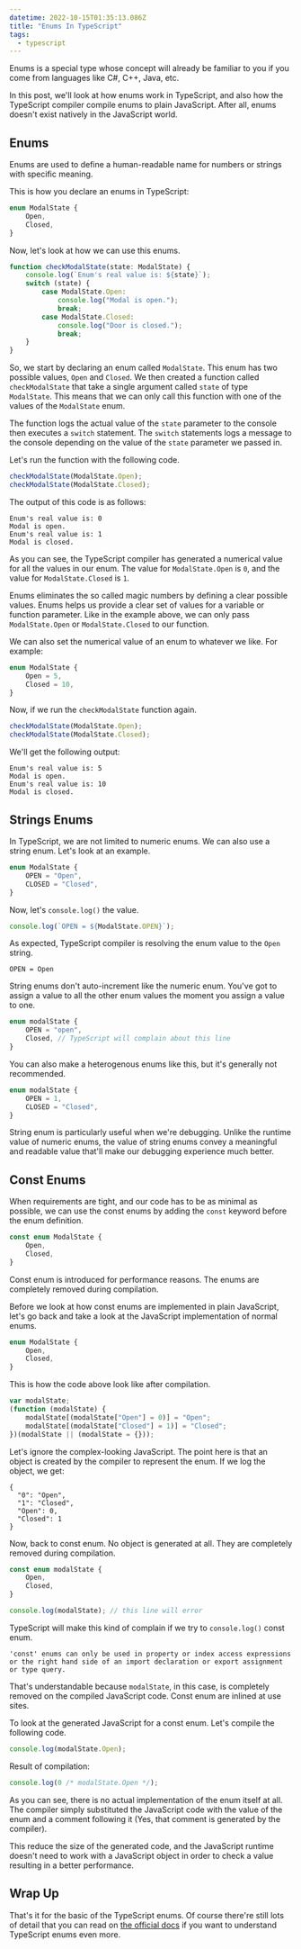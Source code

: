 ```yaml
---
datetime: 2022-10-15T01:35:13.086Z
title: "Enums In TypeScript"
tags:
  - typescript
---
```


Enums is a special type whose concept will already be familiar to you if you come from languages like C#, C++, Java, etc.

In this post, we'll look at how enums work in TypeScript, and also how the TypeScript compiler compile enums to plain JavaScript. After all, enums doesn't exist natively in the JavaScript world.

## Enums

Enums are used to define a human-readable name for numbers or strings with specific meaning.

This is how you declare an enums in TypeScript:

```ts
enum ModalState {
	Open,
	Closed,
}
```

Now, let's look at how we can use this enums.

```ts
function checkModalState(state: ModalState) {
	console.log(`Enum's real value is: ${state}`);
	switch (state) {
		case ModalState.Open:
			console.log("Modal is open.");
			break;
		case ModalState.Closed:
			console.log("Door is closed.");
			break;
	}
}
```

So, we start by declaring an enum called `ModalState`. This enum has two possible values, `Open` and `Closed`. We then created a function called `checkModalState` that take a single argument called `state` of type `ModalState`. This means that we can only call this function with one of the values of the `ModalState` enum.

The function logs the actual value of the `state` parameter to the console then executes a `switch` statement. The `switch` statements logs a message to the console depending on the value of the `state` parameter we passed in.

Let's run the function with the following code.

```ts showLineNumbers
checkModalState(ModalState.Open);
checkModalState(ModalState.Closed);
```

The output of this code is as follows:

```
Enum's real value is: 0
Modal is open.
Enum's real value is: 1
Modal is closed.
```

As you can see, the TypeScript compiler has generated a numerical value for all the values in our enum. The value for `ModalState.Open` is `0`, and the value for `ModalState.Closed` is `1`.

Enums eliminates the so called magic numbers by defining a clear possible values. Enums helps us provide a clear set of values for a variable or function parameter. Like in the example above, we can only pass `ModalState.Open` or `ModalState.Closed` to our function.

We can also set the numerical value of an enum to whatever we like. For example:

```ts
enum ModalState {
	Open = 5,
	Closed = 10,
}
```

Now, if we run the `checkModalState` function again.

```ts
checkModalState(ModalState.Open);
checkModalState(ModalState.Closed);
```

We'll get the following output:

```
Enum's real value is: 5
Modal is open.
Enum's real value is: 10
Modal is closed.
```

## Strings Enums

In TypeScript, we are not limited to numeric enums. We can also use a string enum. Let's look at an example.

```ts
enum ModalState {
	OPEN = "Open",
	CLOSED = "Closed",
}
```

Now, let's `console.log()` the value.

```ts
console.log(`OPEN = ${ModalState.OPEN}`);
```

As expected, TypeScript compiler is resolving the enum value to the `Open` string.

```
OPEN = Open
```

String enums don't auto-increment like the numeric enum. You've got to assign a value to all the other enum values the moment you assign a value to one.

```ts
enum modalState {
	OPEN = "open",
	Closed, // TypeScript will complain about this line
}
```

You can also make a heterogenous enums like this, but it's generally not recommended.

```ts
enum modalState {
	OPEN = 1,
	CLOSED = "Closed",
}
```

String enum is particularly useful when we're debugging. Unlike the runtime value of numeric enums, the value of string enums convey a meaningful and readable value that'll make our debugging experience much better.

## Const Enums

When requirements are tight, and our code has to be as minimal as possible, we can use the const enums by adding the `const` keyword before the enum definition.

```ts {1}
const enum ModalState {
	Open,
	Closed,
}
```

Const enum is introduced for performance reasons. The enums are completely removed during compilation.

Before we look at how const enums are implemented in plain JavaScript, let's go back and take a look at the JavaScript implementation of normal enums.

```ts {1}
enum ModalState {
	Open,
	Closed,
}
```

This is how the code above look like after compilation.

```js
var modalState;
(function (modalState) {
	modalState[(modalState["Open"] = 0)] = "Open";
	modalState[(modalState["Closed"] = 1)] = "Closed";
})(modalState || (modalState = {}));
```

Let's ignore the complex-looking JavaScript. The point here is that an object is created by the compiler to represent the enum. If we log the object, we get:

```
{
  "0": "Open",
  "1": "Closed",
  "Open": 0,
  "Closed": 1
}
```

Now, back to const enum. No object is generated at all. They are completely removed during compilation.

```ts
const enum modalState {
	Open,
	Closed,
}

console.log(modalState); // this line will error
```

TypeScript will make this kind of complain if we try to `console.log()` const enum.

```
'const' enums can only be used in property or index access expressions or the right hand side of an import declaration or export assignment or type query.
```

That's understandable because `modalState`, in this case, is completely removed on the compiled JavaScript code. Const enum are inlined at use sites.

To look at the generated JavaScript for a const enum. Let's compile the following code.

```ts
console.log(modalState.Open);
```

Result of compilation:

```js
console.log(0 /* modalState.Open */);
```

As you can see, there is no actual implementation of the enum itself at all. The compiler simply substituted the JavaScript code with the value of the enum and a comment following it (Yes, that comment is generated by the compiler).

This reduce the size of the generated code, and the JavaScript runtime doesn't need to work with a JavaScript object in order to check a value resulting in a better performance.

## Wrap Up

That's it for the basic of the TypeScript enums. Of course there're still lots of detail that you can read on [the official docs](https://www.typescriptlang.org/docs/handbook/enums.html) if you want to understand TypeScript enums even more.

